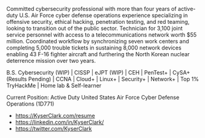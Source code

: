 Committed cybersecurity professional with more than four years of active-duty U.S. Air Force cyber defense operations experience specializing in offensive security, ethical hacking, penetration testing, and red teaming, looking to transition out of the public sector. Technician for 3,100 joint service personnel with access to a telecommunications network worth $55 million. Coordinated workflow by synchronizing seven work centers and completing 5,000 trouble tickets in sustaining 8,000 network devices enabling 43 F-16 fighter aircraft and furthering the North Korean nuclear deterrence mission over two years.

B.S. Cybersecurity (WIP) | CISSP | eJPT (WIP) | CEH | PenTest+ | CySA+ (Results Pending) | CCNA | Cloud+ | Linux+ | Security+ | Network+ | Top 1% TryHackMe | Home lab & Self-learner

Current Position: Active Duty United States Air Force Cyber Defense Operations (1D771) 

* https://KyserClark.com/resume
* https://linkedin.com/in/KyserClark/
* https://twitter.com/KyserClark

<!---
KyserClark/KyserClark is a ✨ special ✨ repository because its `README.md` (this file) appears on your GitHub profile.
You can click the Preview link to take a look at your changes.
--->
